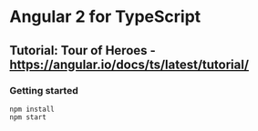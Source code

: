 # Angular 2 for TypeScript
## Tutorial: Tour of Heroes - https://angular.io/docs/ts/latest/tutorial/

### Getting started
```
npm install
npm start
```
